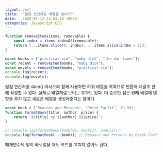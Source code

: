 ```yaml
---
layout: post
title:  "펼침 연산자로 배열을 본떠라"
date:   2020-05-12 21:03:38 +0530
categories: Javascript ES6 
---
```


```javascript
function removeItem(items, removable) {
    const index = items.indexOf(removable);
    return [...items.slice(0, index), ...items.slice(index + 1)];
}

const books = ["practical vim", "moby dick", "the dar tower"];
const recent = removeItem(books, "moby dick");
const novels = removeItem(books, "practical vim");
console.log(recent);
console.log(novels);
```


펼침 연산자를 slice() 메서드와 함께 사용하면 하위 배열을 목록으로 변환해 대괄호 안에 작성할 수 있다. 실제로 배열처럼 보이는 효과도 있다. 더 중요한 점은 원래 배열에 영향을 주지 않고 새로운 배열을 생성해준다는 점이다.


```javascript
const book = ["Reasons and Persons", "Derek Parfit", 19.99];
function formatBook(title, author, price) {
    return `${title} by ${author} $${price}`;
}

// console.log(formatBook(book[0], book[1], book[2]));
console.log(formatBook(...book)); // Reasons and Persons by Derek Parfit $19.99
```

매개변수의 양이 바뀌얼을 때도 코드를 고치지 않아도 된다.


